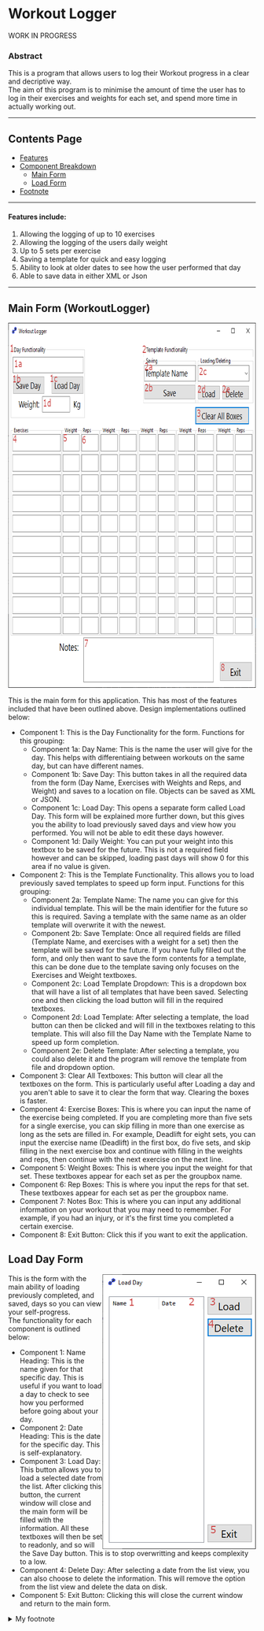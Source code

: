 # Workout Logger
WORK IN PROGRESS
### Abstract
This is a program that allows users to log their Workout progress in a clear and decriptive way.<br> The aim of this program is to minimise the amount of time the user has to log in their exercises and weights for each set, and spend more time in actually working out.

---
## Contents Page
* [Features](#features)
* [Component Breakdown](#componentbreakdown)
  * [Main Form](#mainform)
  * [Load Form](#loadform)
* [Footnote](#footnote)

---
<a name="features"></a>
#### Features include:

  1. Allowing the logging of up to 10 exercises
  2. Allowing the logging of the users daily weight
  3. Up to 5 sets per exercise
  4. Saving a template for quick and easy logging
  5. Ability to look at older dates to see how the user performed that day
  6. Able to save data in either XML or Json

---
<a name="componentbreakdown"></a>
<a name="mainform"></a>
## Main Form (WorkoutLogger)

<img align="centre" width="763" height="741" src="https://github.com/RhysGrabany/WorkoutLogger/blob/master/readme_imgs/main.PNG">

This is the main form for this application. This has most of the features included that have been outlined above. Design implementations outlined below:

* Component 1: This is the Day Functionality for the form. Functions for this grouping:
  * Component 1a: Day Name: This is the name the user will give for the day. This helps with differentiaing between workouts on the same day, but can have different names.
  * Component 1b: Save Day: This button takes in all the required data from the form (Day Name, Exercises with Weights and Reps, and Weight) and saves to a location on file. Objects can be saved as XML or JSON.
  * Component 1c: Load Day: This opens a separate form called Load Day. This form will be explained more further down, but this gives you the ability to load previously saved days and view how you performed. You will not be able to edit these days however.
  * Component 1d: Daily Weight: You can put your weight into this textbox to be saved for the future. This is not a required field however and can be skipped, loading past days will show 0 for this  area if no value is given.
* Component 2: This is the Template Functionality. This allows you to load previously saved templates to speed up form input. Functions for this grouping:
  * Component 2a: Template Name: The name you can give for this individual template. This will be the main identifier for the future so this is required. Saving a template with the same name as an older template will overwrite it with the newest.
  * Component 2b: Save Template: Once all required fields are filled (Template Name, and exercises with a weight for a set) then the template will be saved for the future. If you have fully filled out the form, and only then want to save the form contents for a template, this can be done due to the template saving only focuses on the Exercises and Weight textboxes.
  * Component 2c: Load Template Dropdown: This is a dropdown box that will have a list of all templates that have been saved. Selecting one and then clicking the load button will fill in the required textboxes. 
  * Component 2d: Load Template: After selecting a template, the load button can then be clicked and will fill in the textboxes relating to this template. This will also fill the Day Name with the Template Name to speed up form completion.
  * Component 2e: Delete Template: After selecting a template, you could also delete it and the program will remove the template from file and dropdown option.
* Component 3: Clear All Textboxes: This button will clear all the textboxes on the form. This is particularly useful after Loading a day and you aren't able to save it to clear the form that way. Clearing the boxes is faster.
* Component 4: Exercise Boxes: This is where you can input the name of the exercise being completed. If you are completing more than five sets for a single exercise, you can skip filling in more than one exercise as long as the sets are filled in. For example, Deadlift for eight sets, you can input the exercise name (Deadlift) in the first box, do five sets, and skip filling in the next exercise box and continue with filling in the weights and reps, then continue with the next exercise on the next line.
* Component 5: Weight Boxes: This is where you input the weight for that set. These textboxes appear for each set as per the groupbox name.
* Component 6: Rep Boxes: This is where you input the reps for that set. These textboxes appear for each set as per the groupbox name.
* Component 7: Notes Box: This is where you can input any additional information on your workout that you may need to remember. For example, if you had an injury, or it's the first time you completed a certain exercise.
* Component 8: Exit Button: Click this if you want to exit the application.

<a name="loadform"></a>
## Load Day Form

<img align="right" width="312" height="558" src="https://github.com/RhysGrabany/WorkoutLogger/blob/master/readme_imgs/load.PNG">


This is the form with the main ability of loading previously completed, and saved, days so you can view your self-progress. <br>
The functionality for each component is outlined below:<br>

* Component 1: Name Heading: This is the name given for that specific day. This is useful if you want to load a day to check to see how you performed before going about your day.
* Component 2: Date Heading: This is the date for the specific day. This is self-explanatory.
* Component 3: Load Day: This button allows you to load a selected date from the list. After clicking this button, the current window will close and the main form will be filled with the information. All these textboxes will then be set to readonly, and so will the Save Day button. This is to stop overwritting and keeps complexity to a low.
* Component 4: Delete Day: After selecting a date from the list view, you can also choose to delete the information. This will remove the option from the list view and delete the data on disk.
* Component 5: Exit Button: Clicking this will close the current window and return to the main form. 







<a name="footnote"></a>
<details>
  <summary>My footnote</summary>
This is my first application created in C#, as such there may be design implmentations that could be questionable.

Thank you for your understanding, this will be more filled out as development continues
</details>
